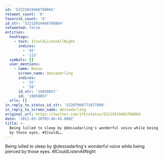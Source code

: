 ```yaml
---
id: '52215019466788864'
retweet_count: '0'
favorite_count: '0'
id_str: '52215019466788864'
retweeted: false
entities:
  hashtags:
    - text: ICouldListenAllNight
      indices:
        - '92'
        - '113'
  symbols: []
  user_mentions:
    - name: Dessa
      screen_name: dessadarling
      indices:
        - '25'
        - '38'
      id_str: '19850057'
      id: '19850057'
  urls: []
in_reply_to_status_id_str: '52207966773977089'
in_reply_to_screen_name: dessadarling
original_url: https://twitter.com/jth/status/52215019466788864
date: '2011-03-28T03:46:45.000Z'
title: >-
  Being lulled to sleep by @dessadarling's wonderful voice while being pierced
  by those eyes. #ICouldL…
---
```


Being lulled to sleep by @dessadarling's wonderful voice while being pierced by those eyes. #ICouldListenAllNight